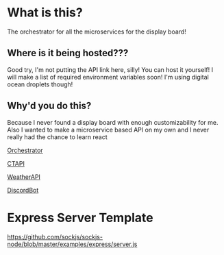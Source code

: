 # What is this?
The orchestrator for all the microservices for the display board!

## Where is it being hosted???
Good try, I'm not putting the API link here, silly! You can host it yourself! I will make a list of required environment variables soon!
I'm using digital ocean droplets though!


## Why'd you do this?
Because I never found a display board with enough customizability for me. Also I wanted to make a microservice based API on my own and I never really had the chance to learn react

[Orchestrator](https://github.com/jayjayb772/Display-orchestrator)

[CTAPI](https://github.com/jayjayb772/Display-CTAPI)

[WeatherAPI](https://github.com/jayjayb772/Display-Weather)

[DiscordBot](https://github.com/jayjayb772/1925-discord-bot)



# Express Server Template

https://github.com/sockjs/sockjs-node/blob/master/examples/express/server.js
